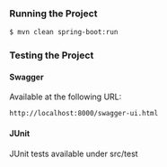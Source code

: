 ### Running the Project
```bash
$ mvn clean spring-boot:run
```
### Testing the Project
#### Swagger
Available at the following URL:
```
http://localhost:8000/swagger-ui.html
```
#### JUnit
JUnit tests available under src/test